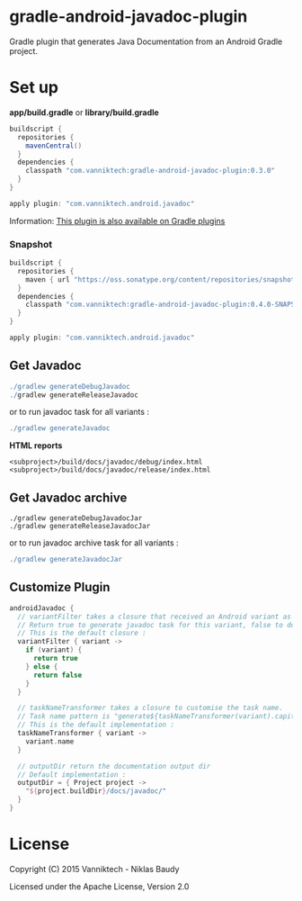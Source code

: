 # gradle-android-javadoc-plugin

Gradle plugin that generates Java Documentation from an Android Gradle project.

# Set up

**app/build.gradle** or **library/build.gradle**

```gradle
buildscript {
  repositories {
    mavenCentral()
  }
  dependencies {
    classpath "com.vanniktech:gradle-android-javadoc-plugin:0.3.0"
  }
}

apply plugin: "com.vanniktech.android.javadoc"
```

Information: [This plugin is also available on Gradle plugins](https://plugins.gradle.org/plugin/com.vanniktech.android.javadoc)

### Snapshot

```gradle
buildscript {
  repositories {
    maven { url "https://oss.sonatype.org/content/repositories/snapshots" }
  }
  dependencies {
    classpath "com.vanniktech:gradle-android-javadoc-plugin:0.4.0-SNAPSHOT"
  }
}

apply plugin: "com.vanniktech.android.javadoc"
```

## Get Javadoc

```gradle
./gradlew generateDebugJavadoc
./gradlew generateReleaseJavadoc
```

or to run javadoc task for all variants :

```gradle
./gradlew generateJavadoc
```

**HTML reports**

```
<subproject>/build/docs/javadoc/debug/index.html
<subproject>/build/docs/javadoc/release/index.html
```

## Get Javadoc archive

```
./gradlew generateDebugJavadocJar
./gradlew generateReleaseJavadocJar
```

or to run javadoc archive task for all variants :

```gradle
./gradlew generateJavadocJar
```

## Customize Plugin

```groovy
androidJavadoc {
  // variantFilter takes a closure that received an Android variant as parameter.
  // Return true to generate javadoc task for this variant, false to do nothing
  // This is the default closure :
  variantFilter { variant ->
    if (variant) {
      return true
    } else {
      return false
    }
  }

  // taskNameTransformer takes a closure to customise the task name.
  // Task name pattern is "generate${taskNameTransformer(variant).capitalize()}Javadoc"
  // This is the default implementation :
  taskNameTransformer { variant ->
    variant.name
  }

  // outputDir return the documentation output dir
  // Default implementation :
  outputDir = { Project project ->
    "${project.buildDir}/docs/javadoc/"
  }
}
```

# License

Copyright (C) 2015 Vanniktech - Niklas Baudy

Licensed under the Apache License, Version 2.0